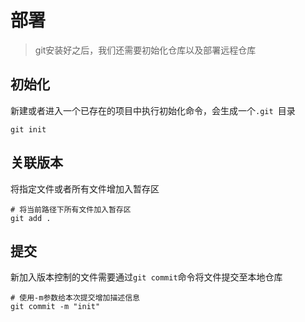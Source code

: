 # 部署

> git安装好之后，我们还需要初始化仓库以及部署远程仓库

## 初始化

新建或者进入一个已存在的项目中执行初始化命令，会生成一个`.git `目录

~~~ shell
git init
~~~

## 关联版本
将指定文件或者所有文件增加入暂存区

~~~ shell
# 将当前路径下所有文件加入暂存区
git add .
~~~

## 提交
新加入版本控制的文件需要通过`git commit`命令将文件提交至本地仓库

~~~ shell
# 使用-m参数给本次提交增加描述信息
git commit -m "init"
~~~



